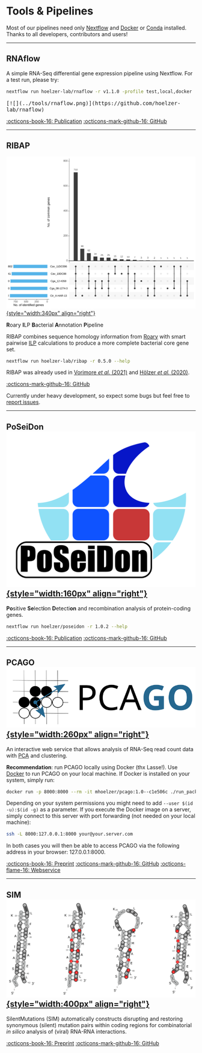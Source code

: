 # Tools & Pipelines

Most of our pipelines need only [Nextflow](https://www.nextflow.io/) and [Docker](https://docs.docker.com/v17.09/engine/installation/linux/docker-ce/ubuntu/#install-docker-ce) or [Conda](https://docs.conda.io/en/latest/miniconda.html) installed. Thanks to all developers, contributors and users! 

---
## RNAflow

A simple RNA-Seq differential gene expression pipeline using Nextflow. For a test run, please try:

```bash
nextflow run hoelzer-lab/rnaflow -r v1.1.0 -profile test,local,docker
```

<kbd>
[![](../tools/rnaflow.png)](https://github.com/hoelzer-lab/rnaflow)
</kbd>

[:octicons-book-16: Publication](https://www.biorxiv.org/content/10.1101/2020.07.24.219899v1) 
[:octicons-mark-github-16: GitHub](https://github.com/hoelzer-lab/rnaflow)


---
## RIBAP 
[![](../tools/upsetr.svg){style="width:340px" align="right"}](tools/upsetr.svg)

**R**oary **I**LP **B**acterial **A**nnotation **P**ipeline

RIBAP combines sequence homology information from [Roary](https://github.com/sanger-pathogens/Roary) with smart pairwise [ILP](https://www.ncbi.nlm.nih.gov/pmc/articles/PMC4391664/) calculations to produce a more complete bacterial core gene set. 

```bash
nextflow run hoelzer-lab/ribap -r 0.5.0 --help
```

RIBAP was already used in [Vorimore _et al._ (2021)](https://doi.org/10.1016/j.syapm.2021.126200) and [Hölzer _et al._ (2020)](https://www.mdpi.com/2076-0817/9/11/899). 

[:octicons-mark-github-16: GitHub](https://github.com/hoelzer-lab/ribap)

Currently under heavy development, so expect some bugs but feel free to [report issues](https://github.com/hoelzer-lab/ribap/issues).


---
## PoSeiDon [![](../tools/poseidon.svg){style="width:160px" align="right"}](https://github.com/hoelzer/poseidon)

**Po**sitive **Se**lect**i**on **D**etecti**on** and recombination analysis of protein-coding genes.

```bash
nextflow run hoelzer/poseidon -r 1.0.2 --help
```

[:octicons-book-16: Publication](https://doi.org/10.1093/bioinformatics/btaa695) 
[:octicons-mark-github-16: GitHub](https://github.com/hoelzer/poseidon)


---
## PCAGO [![](../tools/pcago.png){style="width:260px" align="right"}](https://pcago.bioinf.uni-jena.de/)

An interactive web service that allows analysis of RNA-Seq read count data with [PCA](https://towardsdatascience.com/a-step-by-step-explanation-of-principal-component-analysis-b836fb9c97e2) and clustering.

__Recommendation__: run PCAGO locally using Docker (thx Lasse!). Use [Docker](https://www.docker.com/) to run PCAGO on your local machine. If Docker is installed on your system, simply run:

```bash
docker run -p 8000:8000 --rm -it mhoelzer/pcago:1.0--c1e506c ./run_packrat.sh
```

Depending on your system permissions you might need to add `--user $(id -u):$(id -g)` as a parameter. If you execute the Docker image on a server, simply connect to this server with port forwarding (not needed on your local machine):

```bash
ssh -L 8000:127.0.0.1:8000 your@your.server.com
```

In both cases you will then be able to access PCAGO via the following address in your browser: 127.0.0.1:8000.

[:octicons-book-16: Preprint](https://doi.org/10.1101/433078) 
[:octicons-mark-github-16: GitHub](https://github.com/hoelzer-lab/pcago)
[:octicons-flame-16: Webservice](https://pcago.bioinf.uni-jena.de/)

---
## SIM [![](../tools/sim.png){style="width:400px" align="right"}](https://github.com/desiro/silentMutations)

SilentMutations (SIM) automatically constructs disrupting and restoring synonymous (silent) mutation pairs within coding regions for combinatorial _in silico_ analysis of (viral) RNA-RNA interactions.

[:octicons-book-16: Preprint](https://doi.org/10.1016/j.virusres.2018.11.005) 
[:octicons-mark-github-16: GitHub](https://github.com/desiro/silentMutations)

